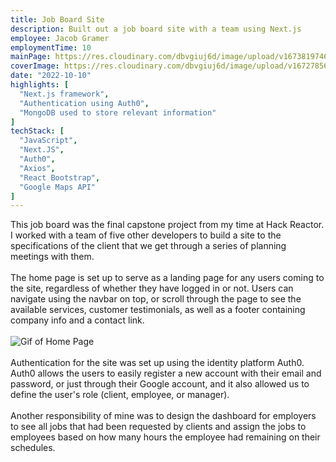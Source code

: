 ```yaml
---
title: Job Board Site
description: Built out a job board site with a team using Next.js
employee: Jacob Gramer
employmentTime: 10
mainPage: https://res.cloudinary.com/dbvgiuj6d/image/upload/v1673819746/Personal%20Site/ezgif.com-gif-maker_ayhfvh.gif
coverImage: https://res.cloudinary.com/dbvgiuj6d/image/upload/v1672785690/Personal%20Site/Screenshot_from_2023-01-03_16-41-18_e2vtrg.png
date: "2022-10-10"
highlights: [
  "Next.js framework",
  "Authentication using Auth0",
  "MongoDB used to store relevant information"
]
techStack: [
  "JavaScript",
  "Next.JS",
  "Auth0",
  "Axios",
  "React Bootstrap",
  "Google Maps API"
]
---
```

This job board was the final capstone project from my time at Hack Reactor.  I worked with a team of five other developers to build a site to the specifications of the client that we get through a series of planning meetings with them.
\
\
The home page is set up to serve as a landing page for any users coming to the site, regardless of whether they have logged in or not.  Users can navigate using the navbar on top, or scroll through the page to see the available services, customer testimonials, as well as a footer containing company info and a contact link.
\
\
![Gif of Home Page](https://res.cloudinary.com/dbvgiuj6d/image/upload/v1673819746/Personal%20Site/ezgif.com-gif-maker_ayhfvh.gif)
\
\
Authentication for the site was set up using the identity platform Auth0.  Auth0 allows the users to easily register a new account with their email and password, or just through their Google account, and it also allowed us to define the user's role (client, employee, or manager).
\
\
Another responsibility of mine was to design the dashboard for employers to see all jobs that had been requested by clients and assign the jobs to employees based on how many hours the employee had remaining on their schedules.


